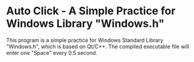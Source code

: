 # Auto Click - A Simple Practice for Windows Library "Windows.h"

This program is a simple practice for Windows Standard Library "Windows.h", which is based on Qt/C++. The compiled executable file will enter one "Space" every 0.5 second.
